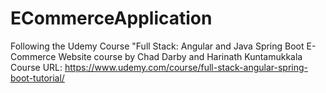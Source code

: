 # ECommerceApplication
Following the Udemy Course "Full Stack: Angular and Java Spring Boot E-Commerce Website course by Chad Darby and Harinath Kuntamukkala
Course URL: https://www.udemy.com/course/full-stack-angular-spring-boot-tutorial/